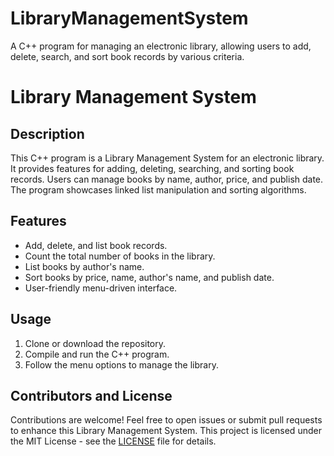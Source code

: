 # LibraryManagementSystem
A C++ program for managing an electronic library, allowing users to add, delete, search, and sort book records by various criteria.

# Library Management System

## Description

This C++ program is a Library Management System for an electronic library. It provides features for adding, deleting, searching, and sorting book records. Users can manage books by name, author, price, and publish date. The program showcases linked list manipulation and sorting algorithms.

## Features

- Add, delete, and list book records.
- Count the total number of books in the library.
- List books by author's name.
- Sort books by price, name, author's name, and publish date.
- User-friendly menu-driven interface.

## Usage

1. Clone or download the repository.
2. Compile and run the C++ program.
3. Follow the menu options to manage the library.

## Contributors and License

Contributions are welcome! Feel free to open issues or submit pull requests to enhance this Library Management System. This project is licensed under the MIT License - see the [LICENSE](LICENSE) file for details.
